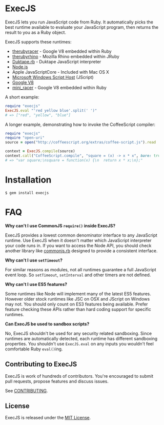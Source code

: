 # ExecJS

ExecJS lets you run JavaScript code from Ruby. It automatically picks
the best runtime available to evaluate your JavaScript program, then
returns the result to you as a Ruby object.

ExecJS supports these runtimes:

- [therubyracer](https://github.com/cowboyd/therubyracer) - Google V8
  embedded within Ruby
- [therubyrhino](https://github.com/cowboyd/therubyrhino) - Mozilla
  Rhino embedded within JRuby
- [Duktape.rb](https://github.com/judofyr/duktape.rb) - Duktape JavaScript interpreter
- [Node.js](http://nodejs.org/)
- Apple JavaScriptCore - Included with Mac OS X
- [Microsoft Windows Script Host](http://msdn.microsoft.com/en-us/library/9bbdkx3k.aspx) (JScript)
- [Google V8](http://code.google.com/p/v8/)
- [mini_racer](https://github.com/discourse/mini_racer) - Google V8
  embedded within Ruby

A short example:

```ruby
require "execjs"
ExecJS.eval "'red yellow blue'.split(' ')"
# => ["red", "yellow", "blue"]
```

A longer example, demonstrating how to invoke the CoffeeScript compiler:

```ruby
require "execjs"
require "open-uri"
source = open("http://coffeescript.org/extras/coffee-script.js").read

context = ExecJS.compile(source)
context.call("CoffeeScript.compile", "square = (x) -> x * x", bare: true)
# => "var square;\nsquare = function(x) {\n  return x * x;\n};"
```

# Installation

```
$ gem install execjs
```

# FAQ

**Why can't I use CommonJS `require()` inside ExecJS?**

ExecJS provides a lowest common denominator interface to any JavaScript runtime.
Use ExecJS when it doesn't matter which JavaScript interpreter your code runs
in. If you want to access the Node API, you should check another library like
[commonjs.rb](https://github.com/cowboyd/commonjs.rb) designed to provide a
consistent interface.

**Why can't I use `setTimeout`?**

For similar reasons as modules, not all runtimes guarantee a full JavaScript
event loop. So `setTimeout`, `setInterval` and other timers are not defined.

**Why can't I use ES5 features?**

Some runtimes like Node will implement many of the latest ES5 features. However
older stock runtimes like JSC on OSX and JScript on Windows may not. You should
only count on ES3 features being available. Prefer feature checking these APIs
rather than hard coding support for specific runtimes.

**Can ExecJS be used to sandbox scripts?**

No, ExecJS shouldn't be used for any security related sandboxing. Since runtimes
are automatically detected, each runtime has different sandboxing properties.
You shouldn't use `ExecJS.eval` on any inputs you wouldn't feel comfortable Ruby
`eval()`ing.

## Contributing to ExecJS

ExecJS is work of hundreds of contributors. You're encouraged to submit pull requests, propose
features and discuss issues.

See [CONTRIBUTING](CONTRIBUTING.md).

## License

ExecJS is released under the [MIT License](MIT-LICENSE).
